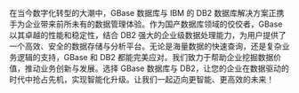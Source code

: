 在当今数字化转型的大潮中，GBase 数据库与 IBM 的 DB2 数据库解决方案正携手为企业带来前所未有的数据管理体验。作为国产数据库领域的佼佼者，GBase 以其卓越的性能和稳定性，结合 DB2 强大的企业级数据处理能力，为用户提供了一个高效、安全的数据存储与分析平台。无论是海量数据的快速查询，还是复杂业务逻辑的支持，GBase 和 DB2 都能完美应对。我们致力于帮助企业挖掘数据价值，推动业务创新与发展。选择 GBase 数据库与 DB2，让您的企业在数据驱动的时代中抢占先机，实现智能化升级。让我们一起迈向更智能、更高效的未来！